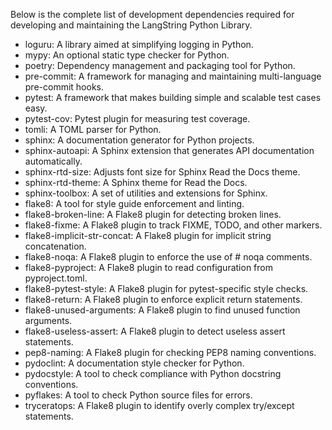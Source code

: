 Below is the complete list of development dependencies required for developing and maintaining the LangString Python Library.
 
- loguru: A library aimed at simplifying logging in Python.
- mypy: An optional static type checker for Python.
- poetry: Dependency management and packaging tool for Python.
- pre-commit: A framework for managing and maintaining multi-language pre-commit hooks.
- pytest: A framework that makes building simple and scalable test cases easy.
- pytest-cov: Pytest plugin for measuring test coverage.
- tomli: A TOML parser for Python.
- sphinx: A documentation generator for Python projects.
- sphinx-autoapi: A Sphinx extension that generates API documentation automatically.
- sphinx-rtd-size: Adjusts font size for Sphinx Read the Docs theme.
- sphinx-rtd-theme: A Sphinx theme for Read the Docs.
- sphinx-toolbox: A set of utilities and extensions for Sphinx.
- flake8: A tool for style guide enforcement and linting.
- flake8-broken-line: A Flake8 plugin for detecting broken lines.
- flake8-fixme: A Flake8 plugin to track FIXME, TODO, and other markers.
- flake8-implicit-str-concat: A Flake8 plugin for implicit string concatenation.
- flake8-noqa: A Flake8 plugin to enforce the use of # noqa comments.
- flake8-pyproject: A Flake8 plugin to read configuration from pyproject.toml.
- flake8-pytest-style: A Flake8 plugin for pytest-specific style checks.
- flake8-return: A Flake8 plugin to enforce explicit return statements.
- flake8-unused-arguments: A Flake8 plugin to find unused function arguments.
- flake8-useless-assert: A Flake8 plugin to detect useless assert statements.
- pep8-naming: A Flake8 plugin for checking PEP8 naming conventions.
- pydoclint: A documentation style checker for Python.
- pydocstyle: A tool to check compliance with Python docstring conventions.
- pyflakes: A tool to check Python source files for errors.
- tryceratops: A Flake8 plugin to identify overly complex try/except statements.